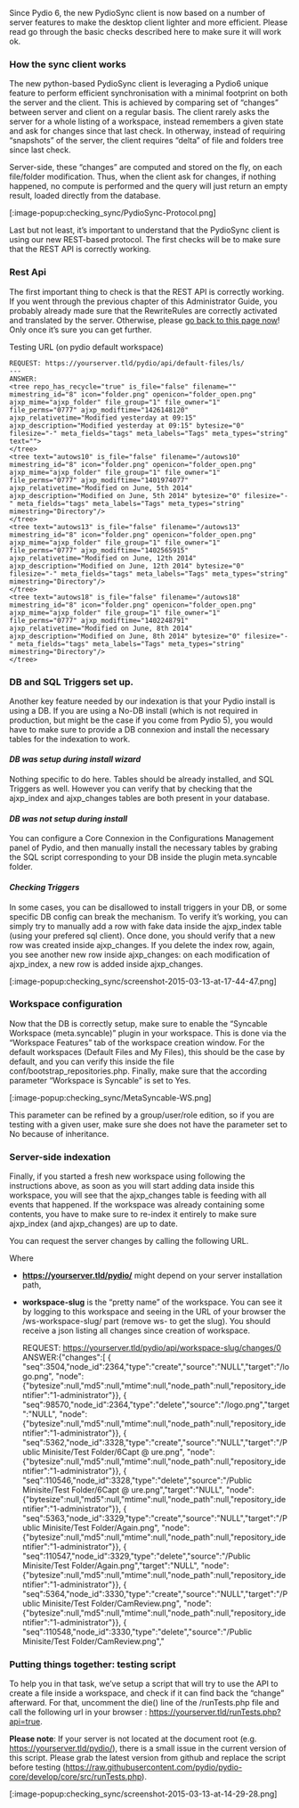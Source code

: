 Since Pydio 6, the new PydioSync client is now based on a number of server features to make the desktop client lighter and more efficient. Please read go through the basic checks described here to make sure it will work ok.

### How the sync client works

The new python-based PydioSync client is leveraging a Pydio6 unique feature to perform efficient synchronisation with a minimal footprint on both the server and the client. This is achieved by comparing set of “changes” between server and client on a regular basis. The client rarely asks the server for a whole listing of a workspace, instead remembers a given state and ask for changes since that last check. In otherway, instead of requiring “snapshots” of the server, the client requires “delta” of file and folders tree since last check.

Server-side, these “changes” are computed and stored on the fly, on each file/folder modification. Thus, when the client ask for changes, if nothing happened, no compute is performed and the query will just return an empty result, loaded directly from the database.

[:image-popup:checking_sync/PydioSync-Protocol.png]

Last but not least, it’s important to understand that the PydioSync client is using our new REST-based protocol. The first checks will be to make sure that the REST API is correctly working.

### Rest Api

The first important thing to check is that the REST API is correctly working. If you went through the previous chapter of this Administrator Guide, you probably already made sure that the RewriteRules are correctly activated and translated by the server. Otherwise, please [go back to this page now](https://pyd.io/docs/v6/getting-started/check-apis/)! Only once it’s sure you can get further.

Testing URL (on pydio default workspace)

    REQUEST: https://yourserver.tld/pydio/api/default-files/ls/
    ---
    ANSWER:
    <tree repo_has_recycle="true" is_file="false" filename="" mimestring_id="8" icon="folder.png" openicon="folder_open.png" ajxp_mime="ajxp_folder" file_group="1" file_owner="1" file_perms="0777" ajxp_modiftime="1426148120" ajxp_relativetime="Modified yesterday at 09:15" ajxp_description="Modified yesterday at 09:15" bytesize="0" filesize="-" meta_fields="tags" meta_labels="Tags" meta_types="string" text="">
    </tree>
    <tree text="autows10" is_file="false" filename="/autows10" mimestring_id="8" icon="folder.png" openicon="folder_open.png" ajxp_mime="ajxp_folder" file_group="1" file_owner="1" file_perms="0777" ajxp_modiftime="1401974077" ajxp_relativetime="Modified on June, 5th 2014" ajxp_description="Modified on June, 5th 2014" bytesize="0" filesize="-" meta_fields="tags" meta_labels="Tags" meta_types="string" mimestring="Directory"/>
    </tree>
    <tree text="autows13" is_file="false" filename="/autows13" mimestring_id="8" icon="folder.png" openicon="folder_open.png" ajxp_mime="ajxp_folder" file_group="1" file_owner="1" file_perms="0777" ajxp_modiftime="1402565915" ajxp_relativetime="Modified on June, 12th 2014" ajxp_description="Modified on June, 12th 2014" bytesize="0" filesize="-" meta_fields="tags" meta_labels="Tags" meta_types="string" mimestring="Directory"/>
    </tree>
    <tree text="autows18" is_file="false" filename="/autows18" mimestring_id="8" icon="folder.png" openicon="folder_open.png" ajxp_mime="ajxp_folder" file_group="1" file_owner="1" file_perms="0777" ajxp_modiftime="1402248791" ajxp_relativetime="Modified on June, 8th 2014" ajxp_description="Modified on June, 8th 2014" bytesize="0" filesize="-" meta_fields="tags" meta_labels="Tags" meta_types="string" mimestring="Directory"/>
    </tree>

### DB and SQL Triggers set up.

Another key feature needed by our indexation is that your Pydio install is using a DB. If you are using a No-DB install (which is not required in production, but might be the case if you come from Pydio 5), you would have to make sure to provide a DB connexion and install the necessary tables for the indexation to work.

#### _DB was setup during install wizard_

Nothing specific to do here. Tables should be already installed, and SQL Triggers as well. However you can verify that by checking that the ajxp_index and ajxp_changes tables are both present in your database.

#### _DB was not setup during install_

You can configure a Core Connexion in the Configurations Management panel of Pydio, and then manually install the necessary tables by grabing the SQL script corresponding to your DB inside the plugin meta.syncable folder.

#### _Checking Triggers_

In some cases, you can be disallowed to install triggers in your DB, or some specific DB config can break the mechanism. To verify it’s working, you can simply try to manually add a row with fake data inside the ajxp_index table (using your prefered sql client). Once done, you should verify that a new row was created inside ajxp_changes. If you delete the index row, again, you see another new row inside ajxp_changes: on each modification of ajxp_index, a new row is added inside ajxp_changes.

[:image-popup:checking_sync/screenshot-2015-03-13-at-17-44-47.png]

### Workspace configuration
Now that the DB is correctly setup, make sure to enable the “Syncable Workspace (meta.syncable)” plugin in your workspace. This is done via the “Workspace Features” tab of the workspace creation window. For the default workspaces (Default Files and My Files), this should be the case by default, and you can verify this inside the file conf/bootstrap_repositories.php. Finally, make sure that the according parameter “Workspace is Syncable” is set to Yes.

[:image-popup:checking_sync/MetaSyncable-WS.png]

This parameter can be refined by a group/user/role edition, so if you are testing with a given user, make sure she does not have the parameter set to No because of inheritance.

### Server-side indexation
Finally, if you started a fresh new workspace using following the instructions above, as soon as you will start adding data inside this workspace, you will see that the ajxp_changes table is feeding with all events that happened. If the workspace was already containing some contents, you have to make sure to re-index it entirely to make sure ajxp_index (and ajxp_changes) are up to date.

You can request the server changes by calling the following URL.

Where

+ **https://yourserver.tld/pydio/** might depend on your server installation path,
+ **workspace-slug** is the “pretty name” of the workspace. You can see it by logging to this workspace and seeing in the URL of your browser the /ws-workspace-slug/ part (remove ws- to get the slug).
You should receive a json listing all changes since creation of workspace.


    REQUEST: https://yourserver.tld/pydio/api/workspace-slug/changes/0
    ANSWER:{"changes":[
      {
      "seq":3504,"node_id":2364,"type":"create","source":"NULL","target":"\/logo.png",
        "node":
          {"bytesize":null,"md5":null,"mtime":null,"node_path":null,"repository_identifier":"1-administrator"}},
      {
      "seq":98570,"node_id":2364,"type":"delete","source":"\/logo.png","target":"NULL",
          "node":
            {"bytesize":null,"md5":null,"mtime":null,"node_path":null,"repository_identifier":"1-administrator"}},
      {
      "seq":5362,"node_id":3328,"type":"create","source":"NULL","target":"\/Public Minisite\/Test Folder\/6Capt @ ure.png",
          "node":
            {"bytesize":null,"md5":null,"mtime":null,"node_path":null,"repository_identifier":"1-administrator"}},
      {
      "seq":110546,"node_id":3328,"type":"delete","source":"\/Public Minisite\/Test Folder\/6Capt @ ure.png","target":"NULL",
          "node":
            {"bytesize":null,"md5":null,"mtime":null,"node_path":null,"repository_identifier":"1-administrator"}},
      {
      "seq":5363,"node_id":3329,"type":"create","source":"NULL","target":"\/Public Minisite\/Test Folder\/Again.png",
          "node":
            {"bytesize":null,"md5":null,"mtime":null,"node_path":null,"repository_identifier":"1-administrator"}},
      {
      "seq":110547,"node_id":3329,"type":"delete","source":"\/Public Minisite\/Test Folder\/Again.png","target":"NULL",
          "node":
            {"bytesize":null,"md5":null,"mtime":null,"node_path":null,"repository_identifier":"1-administrator"}},
      {
      "seq":5364,"node_id":3330,"type":"create","source":"NULL","target":"\/Public Minisite\/Test Folder\/CamReview.png",
          "node":
            {"bytesize":null,"md5":null,"mtime":null,"node_path":null,"repository_identifier":"1-administrator"}},
      {
      "seq":110548,"node_id":3330,"type":"delete","source":"\/Public Minisite\/Test Folder\/CamReview.png","

### Putting things together: testing script
To help you in that task, we’ve setup a script that will try to use the API to create a file inside a workspace, and check if it can find back the “change” afterward. For that, uncomment the die() line of the /runTests.php file and call the following url in your browser : https://yourserver.tld/runTests.php?api=true.

**Please note**: If your server is not located at the document root (e.g. https://yourserver.tld/pydio/), there is a small issue in the current version of this script. Please grab the latest version from github and replace the script before testing (https://raw.githubusercontent.com/pydio/pydio-core/develop/core/src/runTests.php).

[:image-popup:checking_sync/screenshot-2015-03-13-at-14-29-28.png]

